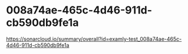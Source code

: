 # 008a74ae-465c-4d46-911d-cb590db9fe1a
https://sonarcloud.io/summary/overall?id=examly-test_008a74ae-465c-4d46-911d-cb590db9fe1a
